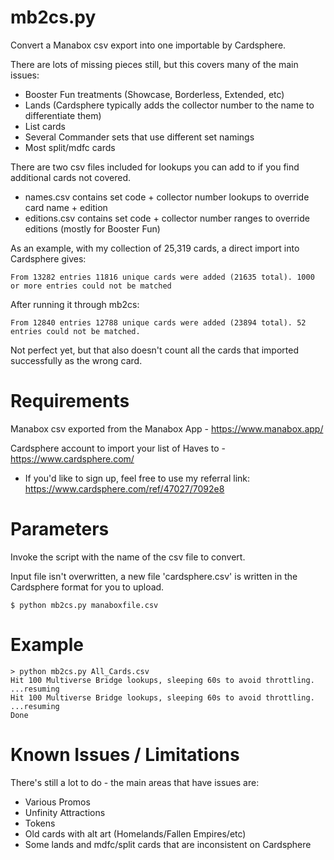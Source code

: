 # mb2cs.py
Convert a Manabox csv export into one importable by Cardsphere.

There are lots of missing pieces still, but this covers many of the main issues:
- Booster Fun treatments (Showcase, Borderless, Extended, etc)
- Lands (Cardsphere typically adds the collector number to the name to differentiate them)
- List cards
- Several Commander sets that use different set namings
- Most split/mdfc cards

There are two csv files included for lookups you can add to if you find additional cards not covered.
- names.csv contains set code + collector number lookups to override card name + edition
- editions.csv contains set code + collector number ranges to override editions (mostly for Booster Fun)

As an example, with my collection of 25,319 cards, a direct import into Cardsphere gives:
```
From 13282 entries 11816 unique cards were added (21635 total). 1000 or more entries could not be matched
```

After running it through mb2cs:
```
From 12840 entries 12788 unique cards were added (23894 total). 52 entries could not be matched.
```

Not perfect yet, but that also doesn't count all the cards that imported successfully as the wrong card.

# Requirements

Manabox csv exported from the Manabox App - https://www.manabox.app/

Cardsphere account to import your list of Haves to - https://www.cardsphere.com/
- If you'd like to sign up, feel free to use my referral link: https://www.cardsphere.com/ref/47027/7092e8

# Parameters

Invoke the script with the name of the csv file to convert.

Input file isn't overwritten, a new file 'cardsphere.csv' is written in the Cardsphere format for you to upload.

```
$ python mb2cs.py manaboxfile.csv
```

# Example
```
> python mb2cs.py All_Cards.csv
Hit 100 Multiverse Bridge lookups, sleeping 60s to avoid throttling.
...resuming
Hit 100 Multiverse Bridge lookups, sleeping 60s to avoid throttling.
...resuming
Done
```

# Known Issues / Limitations
There's still a lot to do - the main areas that have issues are:
- Various Promos
- Unfinity Attractions
- Tokens
- Old cards with alt art (Homelands/Fallen Empires/etc)
- Some lands and mdfc/split cards that are inconsistent on Cardsphere